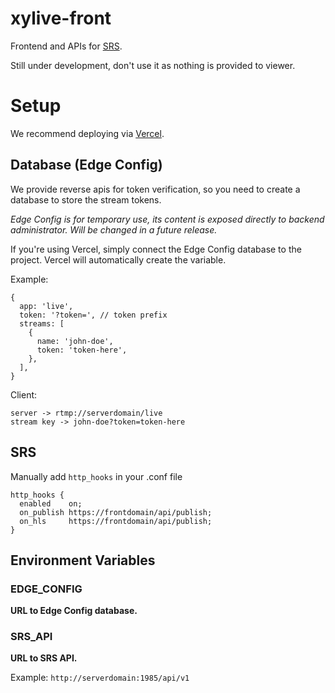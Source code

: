# xylive-front

Frontend and APIs for [SRS](https://github.com/ossrs/srs).

Still under development, don't use it as nothing is provided to viewer.

# Setup

We recommend deploying via [Vercel](https://vercel.com).

## Database (Edge Config)

We provide reverse apis for token verification, so you need to create a database to store the stream tokens.

_Edge Config is for temporary use, its content is exposed directly to backend administrator. Will be changed in a future release._

If you're using Vercel, simply connect the Edge Config database to the project. Vercel will automatically create the variable.

Example:

```json5
{
  app: 'live',
  token: '?token=', // token prefix
  streams: [
    {
      name: 'john-doe',
      token: 'token-here',
    },
  ],
}
```

Client:

```
server -> rtmp://serverdomain/live
stream key -> john-doe?token=token-here
```

## SRS

Manually add `http_hooks` in your .conf file

```
http_hooks {
  enabled    on;
  on_publish https://frontdomain/api/publish;
  on_hls     https://frontdomain/api/publish;
}
```

## Environment Variables

### EDGE_CONFIG

**URL to Edge Config database.**

### SRS_API

**URL to SRS API.**

Example: `http://serverdomain:1985/api/v1`
